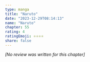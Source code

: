 ```yaml
---
type: manga
title: "Naruto"
date: "2023-12-29T08:14:13"
name: "Naruto"
chapter: 55
rating: 4
ratingEmoji: ⭐️⭐️⭐️⭐️
share: false
---
```


*[No review was written for this chapter]*
